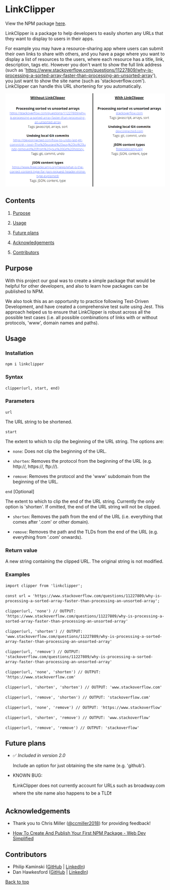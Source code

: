 # LinkClipper

View the NPM package [here](https://www.npmjs.com/package/linkclipper).

LinkClipper is a package to help developers to easily shorten any URLs that they want to display to users in their apps.

For example you may have a resource-sharing app where users can submit their own links to share with others, and you have a page where you want to display a list of resources to the users, where each resource has a title, link, description, tags etc. However you don't want to show the full link address (such as 'https://www.stackoverflow.com/questions/11227809/why-is-processing-a-sorted-array-faster-than-processing-an-unsorted-array'), you just want to show the site name (such as 'stackoverflow.com'). LinkClipper can handle this URL shortening for you automatically.

![A screenshot summarising the above use-case.](./example.png)

## Contents

1. [Purpose](#purpose)

2. [Usage](#usage)

3. [Future plans](#future-plans)

4. [Acknowledgements](#acknowledgements)

5. [Contributors](#contributors)

## Purpose

With this project our goal was to create a simple package that would be helpful for other developers, and also to learn how packages can be published to NPM.

We also took this as an opportunity to practice following Test-Driven Development, and have created a comprehensive test suite using Jest. This approach helped us to ensure that LinkClipper is robust across all the possible test cases (i.e. all possible combinations of links with or without protocols, 'www', domain names and paths).

## Usage

### Installation

    npm i linkclipper

### Syntax

    clipper(url, start, end)

### Parameters

`url`

The URL string to be shortened.

`start`

The extent to which to clip the beginning of the URL string. The options are: 
    
- `none`: Does not clip the beginning of the URL.

- `shorten`: Removes the protocol from the beginning of the URL (e.g. http://, https://, ftp://).

- `remove`: Removes the protocol and the 'www' subdomain from the beginning of the URL.

`end` [Optional]

The extent to which to clip the end of the URL string. Currently the only option is 'shorten'. If omitted, the end of the URL string will not be clipped.

- `shorten`: Removes the path from the end of the URL (i.e. everything that comes after '.com' or other domain).

- `remove`: Removes the path and the TLDs from the end of the URL (e.g. everything from '.com' onwards).

### Return value

A new string containing the clipped URL. The original string is not modified.

### Examples

    import clipper from 'linkclipper';
    
    const url = 'https://www.stackoverflow.com/questions/11227809/why-is-processing-a-sorted-array-faster-than-processing-an-unsorted-array';

    clipper(url, 'none') // OUTPUT: 'https://www.stackoverflow.com/questions/11227809/why-is-processing-a-sorted-array-faster-than-processing-an-unsorted-array'

    clipper(url, 'shorten') // OUTPUT: 'www.stackoverflow.com/questions/11227809/why-is-processing-a-sorted-array-faster-than-processing-an-unsorted-array'

    clipper(url, 'remove') // OUTPUT: 'stackoverflow.com/questions/11227809/why-is-processing-a-sorted-array-faster-than-processing-an-unsorted-array'

    clipper(url, 'none', 'shorten') // OUTPUT: 'https://www.stackoverflow.com'

    clipper(url, 'shorten', 'shorten') // OUTPUT: 'www.stackoverflow.com'

    clipper(url, 'remove', 'shorten') // OUTPUT: 'stackoverflow.com'

    clipper(url, 'none', 'remove') // OUTPUT: 'https://www.stackoverflow'

    clipper(url, 'shorten', 'remove') // OUTPUT: 'www.stackoverflow'

    clipper(url, 'remove', 'remove') // OUTPUT: 'stackoverflow'

## Future plans

- ✅ *Included in version 2.0*

    Include an option for just obtaining the site name (e.g. 'github').

- KNOWN BUG:

    ❗LinkClipper does not currently account for URLs such as broadway.com where the site name also happens to be a TLD❗

## Acknowledgements

- Thank you to Chris Miller ([@ccmiller2018](https://github.com/ccmiller2018)) for providing feedback!

- [How To Create And Publish Your First NPM Package - Web Dev Simplified](https://www.youtube.com/watch?v=J4b_T-qH3BY&ab_channel=WebDevSimplified)

## Contributors

- Philip Kaminski ([GitHub](https://github.com/AureaFlamma) | [LinkedIn](https://www.linkedin.com/in/kaminskp/))
- Dan Hawkesford ([GitHub](https://github.com/dhawkesford/) | [LinkedIn](https://www.linkedin.com/in/daniel-hawkesford/))

[Back to top](#linkclipper)